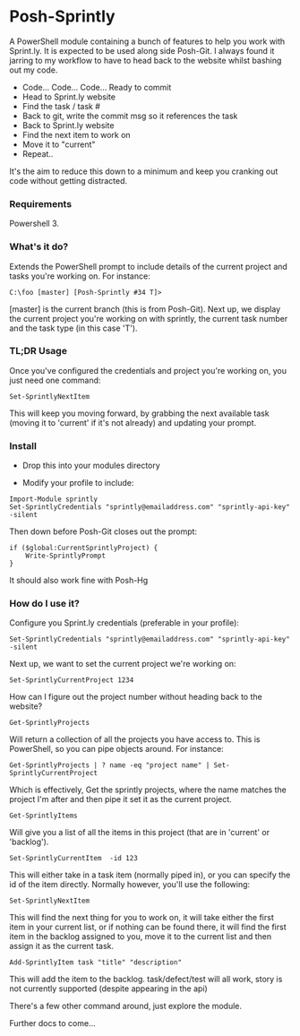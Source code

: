 # Posh-Sprintly

A PowerShell module containing a bunch of features to help you work with Sprint.ly. It is expected to be used along side Posh-Git.
I always found it jarring to my workflow to have to head back to the website whilst bashing out my code.

- Code... Code... Code... Ready to commit
- Head to Sprint.ly website
- Find the task / task #
- Back to git, write the commit msg so it references the task
- Back to Sprint.ly website
- Find the next item to work on
- Move it to "current"
- Repeat..

It's the aim to reduce this down to a minimum and keep you cranking out code without getting distracted.


### Requirements

Powershell 3.

### What's it do?

Extends the PowerShell prompt to include details of the current project and tasks you're working on. For instance:
```posh
C:\foo [master] [Posh-Sprintly #34 T]>
```
[master] is the current branch (this is from Posh-Git). Next up, we display the current project you're working on with sprintly, the current task number and the task type (in this case 'T').

### TL;DR Usage

Once you've configured the credentials and project you're working on, you just need one command:
```posh
Set-SprintlyNextItem
```
This will keep you moving forward, by grabbing the next available task (moving it to 'current' if it's not already) and updating your prompt.

### Install

* Drop this into your modules directory

* Modify your profile to include:

```posh
Import-Module sprintly
Set-SprintlyCredentials "sprintly@emailaddress.com" "sprintly-api-key" -silent
```
Then down before Posh-Git closes out the prompt:

```posh
if ($global:CurrentSprintlyProject) {
    Write-SprintlyPrompt
}
```

It should also work fine with Posh-Hg

### How do I use it?

Configure you Sprint.ly credentials (preferable in your profile):
```posh
Set-SprintlyCredentials "sprintly@emailaddress.com" "sprintly-api-key" -silent
```
Next up, we want to set the current project we're working on:
```posh
Set-SprintlyCurrentProject 1234
```
How can I figure out the project number without heading back to the website?
```posh
Get-SprintlyProjects 
```
Will return a collection of all the projects you have access to. This is PowerShell, so you can pipe objects around. For instance:
```posh
Get-SprintlyProjects | ? name -eq "project name" | Set-SprintlyCurrentProject
```
 Which is effectively, Get the sprintly projects, where the name matches the project I'm after and then pipe it set it as the current project.
```posh
Get-SprintlyItems
```
Will give you a list of all the items in this project (that are in 'current' or 'backlog').
```posh
Set-SprintlyCurrentItem  -id 123
```
This will either take in a task item (normally piped in), or you can specify the id of the item directly. Normally however, you'll use the following:
```posh
Set-SprintlyNextItem
```
This will find the next thing for you to work on, it will take either the first item in your current list, or if nothing can be found there, it will find the first item in the backlog assigned to you, move it to the current list and then assign it as the current task.
```posh
Add-SprintlyItem task "title" "description"
```
This will add the item to the backlog. task/defect/test will all work, story is not currently supported (despite appearing in the api)

There's a few other command around, just explore the module.

Further docs to come...
